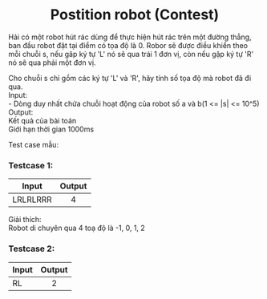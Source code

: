 <div align="center">

# Postition robot (Contest)

</div>

Hải có một robot hút rác dùng để thực hiện hút rác trên một đường thẳng, ban đầu robot đặt tại điểm có tọa độ là 0. Robor sẽ được điều khiển theo mỗi chuỗi s, nếu găp ký tự 'L' nó sẽ qua trái 1 đơn vị, còn nếu gặp ký tự 'R' nó sẽ qua phải một đơn vị. <br>

Cho chuỗi s chỉ gồm các ký tự 'L' và 'R', hãy tính số tọa độ mà robot đã đi qua.<br>
Input:<br>
    - Dòng duy nhất chứa chuỗi hoạt động của robot số a và b(1 <= |s| <= 10^5)<br>
Output:<br>
    Kết quả của bài toán<br>
Giới hạn thời gian 1000ms<br>

Test case mẫu:<br>


### Testcase 1:
|Input| Output|
|-----|:-----:|
|LRLRLRRR| 4|

Giải thích:<br>
Robot di chuyên qua 4 toạ độ là -1, 0, 1, 2<br>

### Testcase 2:
|Input| Output|
|-----|:-----:|
|RL| 2|